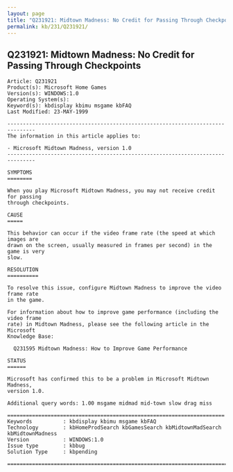 ```yaml
---
layout: page
title: "Q231921: Midtown Madness: No Credit for Passing Through Checkpoints"
permalink: kb/231/Q231921/
---
```


## Q231921: Midtown Madness: No Credit for Passing Through Checkpoints

	Article: Q231921
	Product(s): Microsoft Home Games
	Version(s): WINDOWS:1.0
	Operating System(s): 
	Keyword(s): kbdisplay kbimu msgame kbFAQ
	Last Modified: 23-MAY-1999
	
	-------------------------------------------------------------------------------
	The information in this article applies to:
	
	- Microsoft Midtown Madness, version 1.0 
	-------------------------------------------------------------------------------
	
	SYMPTOMS
	========
	
	When you play Microsoft Midtown Madness, you may not receive credit for passing
	through checkpoints.
	
	CAUSE
	=====
	
	This behavior can occur if the video frame rate (the speed at which images are
	drawn on the screen, usually measured in frames per second) in the game is very
	slow.
	
	RESOLUTION
	==========
	
	To resolve this issue, configure Midtown Madness to improve the video frame rate
	in the game.
	
	For information about how to improve game performance (including the video frame
	rate) in Midtown Madness, please see the following article in the Microsoft
	Knowledge Base:
	
	  Q231595 Midtown Madness: How to Improve Game Performance
	
	STATUS
	======
	
	Microsoft has confirmed this to be a problem in Microsoft Midtown Madness,
	version 1.0.
	
	Additional query words: 1.00 msgame midmad mid-town slow drag miss
	
	======================================================================
	Keywords          : kbdisplay kbimu msgame kbFAQ 
	Technology        : kbHomeProdSearch kbGamesSearch kbMidtownMadSearch kbMidtownMadness
	Version           : WINDOWS:1.0
	Issue type        : kbbug
	Solution Type     : kbpending
	
	=============================================================================
	
